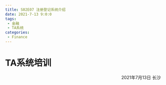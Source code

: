 ```yaml
---
title: S02E07 注册登记系统介绍
date: 2021-7-13 9:0:0
tags:
 - 金融
 - TA系统
categories: 
 - Finance
---
```

<!-- 
**目录**

[[TOC]] -->

# TA系统培训





<p align="right">2021年7月13日 长沙</p>